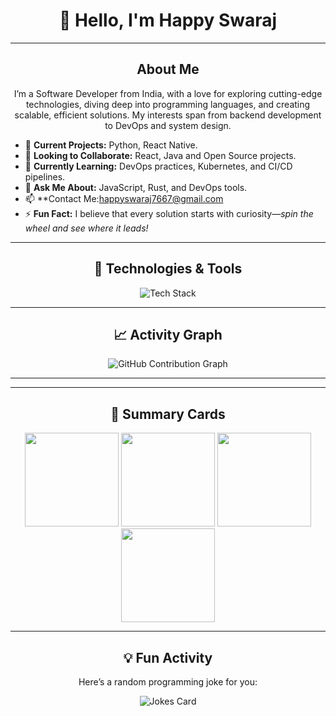 <h1 align="center">👋 Hello, I'm Happy Swaraj</h1>

<p align="center">
<a href="https://www.linkedin.com/in/happyswaraj?/" target="_blank">
</a>
</p>

---

<h2 align="center"> About Me</h2>

<p align="center">
I’m a  Software Developer from India, with a love for exploring cutting-edge technologies, diving deep into programming languages, and creating scalable, efficient solutions. My interests span from backend development to DevOps and system design.
</p>

- 🔭 **Current Projects:** Python, React Native.  
- 👯 **Looking to Collaborate:** React, Java and Open Source projects.  
- 🌱 **Currently Learning:** DevOps practices, Kubernetes, and CI/CD pipelines.  
- 💬 **Ask Me About:** JavaScript, Rust, and DevOps tools.  
- 📫 **Contact Me:happyswaraj7667@gmail.com  
- ⚡ **Fun Fact:** I believe that every solution starts with curiosity—*spin the wheel and see where it leads!*  

---

<h2 align="center">🔧 Technologies & Tools</h2>

<p align="center">
<img src="https://skillicons.dev/icons?i=go,rust,cpp,python,js,html,css,bash,nodejs,react,nextjs,redux,express,mongodb,postgres,redis,docker,kubernetes,jenkins,git,github,linux,vercel,postman,vscode,regex,reactnative&theme=dark" alt="Tech Stack" />
</p>

---


<h2 align="center">📈 Activity Graph</h2>
<p align="center">
<img src="https://github-readme-activity-graph.vercel.app/graph?username=dev-happy02&theme=tokyo-night" alt="GitHub Contribution Graph" />
</p>

---



---

<h2 align="center">🎯 Summary Cards</h2>
<div align="center">
  <img src="http://github-profile-summary-cards.vercel.app/api/cards/stats?username=dev-happy02&theme=tokyonight" height="150" />
  <img src="http://github-profile-summary-cards.vercel.app/api/cards/most-commit-language?username=dev-happy02&theme=tokyonight" height="150" />
  <img src="http://github-profile-summary-cards.vercel.app/api/cards/repos-per-language?username=dev-happy02&theme=tokyonight" height="150" />
  <img src="http://github-profile-summary-cards.vercel.app/api/cards/profile-details?username=dev-happy02&theme=tokyonight" height="150" />
</div>

---

<h2 align="center">💡 Fun Activity</h2>
<p align="center">Here’s a random programming joke for you:</p>
<p align="center"><img src="https://readme-jokes.vercel.app/api" alt="Jokes Card" /></p>

